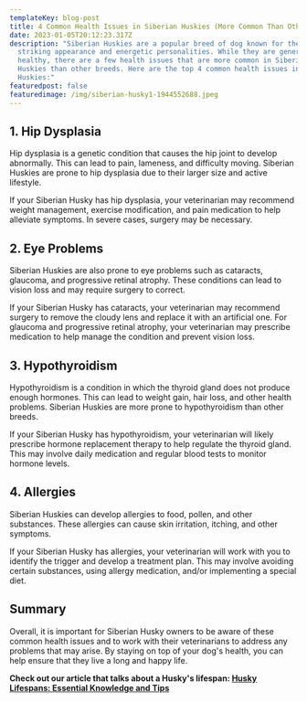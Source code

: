 ```yaml
---
templateKey: blog-post
title: 4 Common Health Issues in Siberian Huskies (More Common Than Other Breeds)
date: 2023-01-05T20:12:23.317Z
description: "Siberian Huskies are a popular breed of dog known for their
  striking appearance and energetic personalities. While they are generally
  healthy, there are a few health issues that are more common in Siberian
  Huskies than other breeds. Here are the top 4 common health issues in Siberian
  Huskies:"
featuredpost: false
featuredimage: /img/siberian-husky1-1944552688.jpeg
---
```



## 1. Hip Dysplasia

Hip dysplasia is a genetic condition that causes the hip joint to develop abnormally. This can lead to pain, lameness, and difficulty moving. Siberian Huskies are prone to hip dysplasia due to their larger size and active lifestyle.

If your Siberian Husky has hip dysplasia, your veterinarian may recommend weight management, exercise modification, and pain medication to help alleviate symptoms. In severe cases, surgery may be necessary.

## 2. Eye Problems

Siberian Huskies are also prone to eye problems such as cataracts, glaucoma, and progressive retinal atrophy. These conditions can lead to vision loss and may require surgery to correct.

If your Siberian Husky has cataracts, your veterinarian may recommend surgery to remove the cloudy lens and replace it with an artificial one. For glaucoma and progressive retinal atrophy, your veterinarian may prescribe medication to help manage the condition and prevent vision loss.

## 3. Hypothyroidism

Hypothyroidism is a condition in which the thyroid gland does not produce enough hormones. This can lead to weight gain, hair loss, and other health problems. Siberian Huskies are more prone to hypothyroidism than other breeds.

If your Siberian Husky has hypothyroidism, your veterinarian will likely prescribe hormone replacement therapy to help regulate the thyroid gland. This may involve daily medication and regular blood tests to monitor hormone levels.

## 4. Allergies

Siberian Huskies can develop allergies to food, pollen, and other substances. These allergies can cause skin irritation, itching, and other symptoms.

If your Siberian Husky has allergies, your veterinarian will work with you to identify the trigger and develop a treatment plan. This may involve avoiding certain substances, using allergy medication, and/or implementing a special diet.

## Summary

Overall, it is important for Siberian Husky owners to be aware of these common health issues and to work with their veterinarians to address any problems that may arise. By staying on top of your dog's health, you can help ensure that they live a long and happy life.



**Check out our article that talks about a Husky's lifespan: [Husky Lifespans: Essential Knowledge and Tips](https://huskytipsandtricks.com/blog/2023-01-02-husky-lifespans-essential-knowledge-and-tips)**